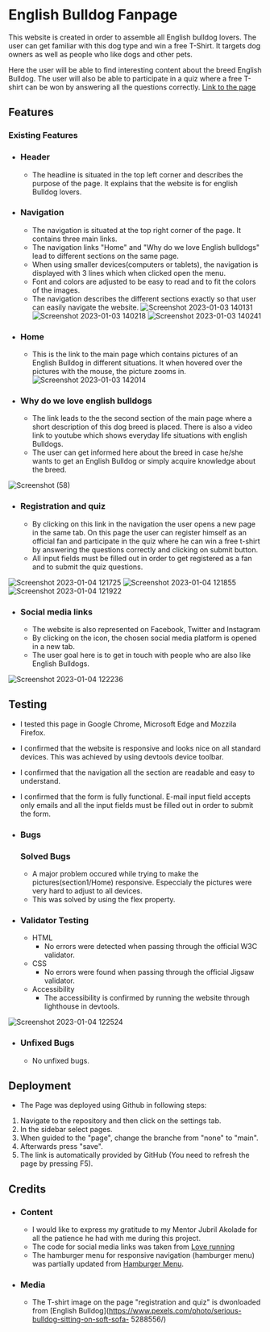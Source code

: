 # English Bulldog Fanpage 

This website is created in order to assemble all English bulldog lovers. The user can get familiar with this dog type 
and win a free T-Shirt. It targets dog owners as well as people who like dogs and other pets. 

Here the user will be able to find interesting content about the breed English Bulldog. The user will also be able to participate in a quiz where a free T-shirt can be won by answering all the questions correctly. 
[Link to the page](https://23052015.github.io/english-bulldogs-fanpage/)


## Features


### Existing Features

* ### Header
  * The headline is situated in the top left corner and describes the purpose of the page. It explains that the website is for english Bulldog lovers.
* ### Navigation 
  * The navigation is situated at the top right corner of the page. It contains three main links.
  * The navigation links "Home" and "Why do we love English bulldogs" lead to different sections on the same page.
  * When using smaller devices(computers or tablets), the navigation is displayed with 3 lines which when clicked open the menu. 
  * Font and colors are adjusted to be easy to read and to fit the colors of the images. 
  * The navigation describes the different sections exactly so  that user can easily navigate the website. 
![Screenshot 2023-01-03 140131](https://user-images.githubusercontent.com/109954194/210362951-9ec1fdf3-aaba-4b57-b8ac-4ac64191e4eb.png)
![Screenshot 2023-01-03 140218](https://user-images.githubusercontent.com/109954194/210362979-962ba788-a9fb-4b37-8b12-ef58e7962618.png)
![Screenshot 2023-01-03 140241](https://user-images.githubusercontent.com/109954194/210362998-2b7a9850-f178-4be9-ba27-f43df30b5878.png)


* ### Home 
  * This is the link to the main page which contains pictures of an English Bulldog in different situations. It when hovered over the pictures with the mouse, 
    the picture zooms in.
    ![Screenshot 2023-01-03 142014](https://user-images.githubusercontent.com/109954194/210365195-47f673c2-bc2f-4b0e-a22b-80cb49e2c9f8.png)

    
    
* ### Why do we love english bulldogs
  * The link leads to the the second section of the main page where a short description of this dog breed is placed.
    There is also a video link to youtube which shows everyday life situations with english Bulldogs. 
  * The user can get informed here about the breed in case he/she wants to get an English Bulldog or simply acquire knowledge about the breed.  

![Screenshot (58)](https://user-images.githubusercontent.com/109954194/210435178-9e96ea28-f2fe-4c3d-9dce-d3a188d4df86.png)



* ### Registration and quiz
  * By clicking on this link in the navigation the user opens a new page in the same tab. On this page the user can register himself as an official fan
    and participate in the quiz where he can win a free t-shirt by answering the questions correctly and clicking on submit button. 
  * All input fields must be filled out in order to get registered as a fan and to submit the quiz questions. 

![Screenshot 2023-01-04 121725](https://user-images.githubusercontent.com/109954194/210544849-e5b08c25-3c82-4549-b90e-8a91a5c7f114.png)
![Screenshot 2023-01-04 121855](https://user-images.githubusercontent.com/109954194/210544875-469b0fb4-0881-4fbb-aed3-c4c9100bf22e.png)
![Screenshot 2023-01-04 121922](https://user-images.githubusercontent.com/109954194/210544891-67b52781-c363-4425-9b41-236d1d453c8e.png)


    
* ### Social media links
  * The website is also represented on Facebook, Twitter and Instagram
  * By clicking on the icon, the chosen social media platform is opened in a new tab. 
  * The user goal here is to get in touch with people who are also like English Bulldogs. 

![Screenshot 2023-01-04 122236](https://user-images.githubusercontent.com/109954194/210544945-372a7379-e66d-47a1-a2b0-1cd3dac58219.png)


## Testing
  * I tested this page in Google Chrome, Microsoft Edge and Mozzila Firefox.
  * I confirmed that the website is responsive and looks nice on all standard devices. This was achieved by using devtools device toolbar.
  * I confirmed that the navigation all the section are readable and easy to understand. 
  * I confirmed that the form is fully functional. E-mail input field accepts only emails and all the input fields must be filled out in order to submit the form. 


* ### Bugs 
   ### Solved Bugs
  * A major problem occured while trying to make the pictures(section1/Home) responsive. Especcialy the pictures were very hard to adjust to all devices. 
  * This was solved by using the flex property. 


* ### Validator Testing
    * HTML
        * No errors were detected when passing through the official W3C validator.
    * CSS
        * No errors were found when passing through the official Jigsaw validator. 
    * Accessibility
        * The accessibility is confirmed by running the website through lighthouse in devtools.

![Screenshot 2023-01-04 122524](https://user-images.githubusercontent.com/109954194/210545157-adfa76e1-8061-4d33-8d7a-6cdd14bb5cb7.png)


* ### Unfixed Bugs
    * No unfixed bugs. 


## Deployment 
* The Page was deployed using Github in following steps:
1. Navigate to the repository and then click on the settings tab. 
2. In the sidebar select pages.
3. When guided to the "page", change the branche from "none" to "main". 
4. Afterwards press "save".
5. The link is automatically provided by GitHub (You need to refresh the page by pressing F5). 


## Credits

* ### Content 

    * I would like to express my gratitude to my Mentor Jubril Akolade for all the patience he had with me during this project. 
    * The code for social media links was taken from [Love running](https://github.com/23052015/love-running)
    * The hamburger menu for responsive navigation (hamburger menu) was partially updated from [Hamburger Menu](https://codepen.io/alvarotrigo/pen/poWRrQW).


* ### Media
    * The T-shirt image on the page "registration and quiz" is dwonloaded from [English Bulldog](https://www.pexels.com/photo/serious-bulldog-sitting-on-soft-sofa- 5288556/)

